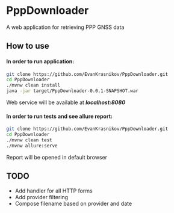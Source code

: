 # PppDownloader
A web application for retrieving PPP GNSS data

## How to use
#### In order to run application:
```bash
git clone https://github.com/EvanKrasnikov/PppDownloader.git 
cd PppDownloader
./mvnw clean install
java -jar target/PppDownloader-0.0.1-SNAPSHOT.war
```
Web service will be available at **_localhost:8080_**

#### In order to run tests and see allure report:
```bash
git clone https://github.com/EvanKrasnikov/PppDownloader.git
cd PppDownloader
./mvnw clean test
./mvnw allure:serve
```
Report will be opened in default browser

## TODO
- Add handler for all HTTP forms
- Add provider filtering
- Compose filename based on provider and date


